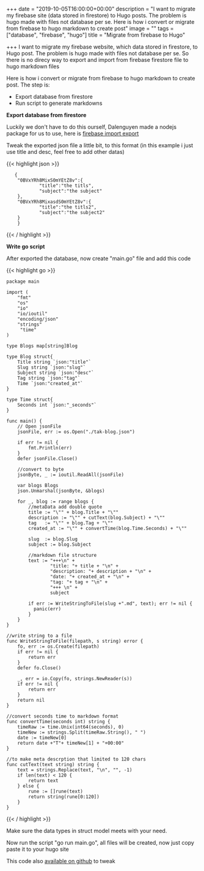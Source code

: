 +++
date = "2019-10-05T16:00:00+00:00"
description = "I want to migrate my firebase site (data stored in firestore) to Hugo posts. The problem is hugo made with files not database per se. Here is how i convert or migrate from firebase to hugo markdown to create post"
image = ""
tags = ["database", "firebase", "hugo"]
title = "Migrate from firebase to Hugo"

+++
I want to migrate my firebase website, which data stored in firestore, to Hugo post. The problem is hugo made with files not database per se. So there is no direcy way to export and import from firebase firestore file to hugo markdown files

Here is how i convert or migrate from firebase to hugo markdown to create post. The step is:

* Export database from firestore
* Run script to generate markdowns

  
**Export database from firestore**

Luckily we don't have to do this ourself, Dalenguyen made a nodejs package for us to use, here is [firebase import export](https://github.com/dalenguyen/firestore-import-export)

Tweak the exported json file a little bit, to this format (in this example i just use title and desc, feel free to add other datas)

{{< highlight json >}}

       {    
        "0BVxYRh8MixS0mYEtZ8v":{
                "title":"the titls",
                "subject":"the subject"
        },
        "0BVxYRh8MixasdS0mYEtZ8v":{
                "title":"the titls2",
                "subject":"the subject2"
        }
        }

{{< / highlight >}}

**Write go script**

After exported the database, now create "main.go" file and add this code

{{< highlight go >}}

    package main
    
    import (
        "fmt"
        "os"
        "io"
        "io/ioutil"
        "encoding/json"
        "strings"
         "time"
    )
    
    type Blogs map[string]Blog
    
    type Blog struct{
        Title string `json:"title"`
        Slug string `json:"slug"`
        Subject string `json:"desc"`
        Tag string `json:"tag"`
        Time `json:"created_at"`
    }
    
    type Time struct{
        Seconds int `json:"_seconds"`
    }
    
    func main() {
        // Open jsonFile
        jsonFile, err := os.Open("./tak-blog.json")
    
        if err != nil {
            fmt.Println(err)
        }
        defer jsonFile.Close()
    
        //convert to byte
        jsonByte, _ := ioutil.ReadAll(jsonFile)
    
        var blogs Blogs
        json.Unmarshal(jsonByte, &blogs)
    
        for _, blog := range blogs {
            //metaData add double quote
            title := "\"" + blog.Title + "\""
            description := "\"" + cutText(blog.Subject) + "\""
            tag   := "\"" + blog.Tag + "\""
            created_at := "\"" + convertTime(blog.Time.Seconds) + "\""
    
            slug  := blog.Slug
            subject := blog.Subject
    
            //markdown file structure
            text := "+++\n" +
                    "title: "+ title + "\n" +
                    "description: "+ description + "\n" +
                    "date: "+ created_at + "\n" +
                    "tag: "+ tag + "\n" +
                    "+++ \n" +
                    subject
    
            if err := WriteStringToFile(slug +".md", text); err != nil {
              panic(err)
            }
        }
    }
    
    //write string to a file
    func WriteStringToFile(filepath, s string) error {
    	fo, err := os.Create(filepath)
    	if err != nil {
    		return err
    	}
    	defer fo.Close()
    
    	_, err = io.Copy(fo, strings.NewReader(s))
    	if err != nil {
    		return err
    	}
    	return nil
    }
    
    //convert seconds time to markdown format
    func convertTime(seconds int) string {
        timeRaw := time.Unix(int64(seconds), 0)
        timeNew := strings.Split(timeRaw.String(), " ")
        date := timeNew[0]
        return date +"T"+ timeNew[1] + "+00:00"
    }
    
    //to make meta descrption that limited to 120 chars
    func cutText(text string) string {
        text = strings.Replace(text, "\n", "", -1)
        if len(text) < 120 {
            return text
        } else {
            rune := []rune(text)
            return string(rune[0:120])
        }
    }

{{< / highlight >}}

Make sure the data types in struct model meets with your need.

Now run the script "go run main.go", all files will be created, now just copy paste it to your hugo site

This code also [available on github](https://github.com/hilmanrdn/Firebase-json-to-Hugo-markdown-files) to tweak